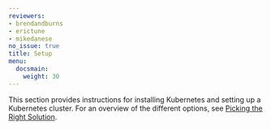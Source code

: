```yaml
---
reviewers:
- brendandburns
- erictune
- mikedanese
no_issue: true
title: Setup
menu:
  docsmain:
    weight: 30
---
```


This section provides instructions for installing Kubernetes and setting
up a Kubernetes cluster. For an overview of the different options, see
[Picking the Right Solution](/docs/setup/pick-right-solution/).
